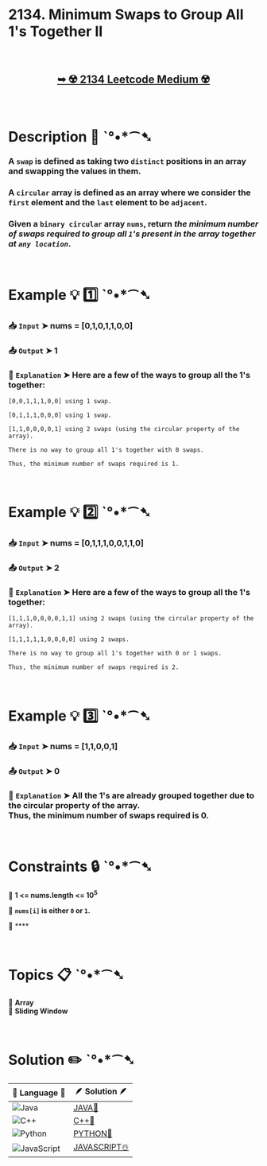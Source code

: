 # 2134. Minimum Swaps to Group All 1's Together II

</br>

<h2 align="center"> 

<a href="https://leetcode.com/problems/minimum-swaps-to-group-all-1s-together-ii/description/?envType=daily-question&envId=2024-08-02"><strong>➥ ☢️ 2134 Leetcode Medium ☢️ </strong></a>
</h2>

</br>

# Description 📜 ˋ°•*⁀➷

### A `swap` is defined as taking two `distinct` positions in an array and swapping the values in them.

### A `circular` array is defined as an array where we consider the `first` element and the `last` element to be `adjacent`.

### Given a `binary circular` array `nums`, return *the minimum number of swaps required to group all `1`'s present in the array together at `any location`*.

</br>

# Example 💡 1️⃣ ˋ°•*⁀➷

  ### 📥 `Input`  ➤ nums = [0,1,0,1,1,0,0]

  ### 📤 `Output`  ➤ 1

  ### 🔦 `Explanation`  ➤  Here are a few of the ways to group all the 1's together:
    [0,0,1,1,1,0,0] using 1 swap.

    [0,1,1,1,0,0,0] using 1 swap.

    [1,1,0,0,0,0,1] using 2 swaps (using the circular property of the array).

    There is no way to group all 1's together with 0 swaps.

    Thus, the minimum number of swaps required is 1.

</br>

# Example 💡 2️⃣ ˋ°•*⁀➷

  ### 📥 `Input` ➤ nums = [0,1,1,1,0,0,1,1,0]

  ### 📤 `Output`  ➤ 2

  ### 🔦 `Explanation` ➤ Here are a few of the ways to group all the 1's together:

    [1,1,1,0,0,0,0,1,1] using 2 swaps (using the circular property of the array).
    
    [1,1,1,1,1,0,0,0,0] using 2 swaps.
    
    There is no way to group all 1's together with 0 or 1 swaps.
    
    Thus, the minimum number of swaps required is 2.


</br>

# Example 💡 3️⃣ ˋ°•*⁀➷

  ### 📥 `Input` ➤  nums = [1,1,0,0,1]

  ### 📤 `Output`  ➤ 0

  ### 🔦 `Explanation`  ➤ All the 1's are already grouped together due to the circular property of the array.</br> Thus, the minimum number of swaps required is 0.

</br>

# Constraints 🔒 ˋ°•*⁀➷

🔹 **1 <= nums.length <= 10<sup>5</sup>** </br>

🔹 **`nums[i]` is either `0` or `1`.** </br>

🔹 **** </br>

</br>

# Topics 📋 ˋ°•*⁀➷

🔸 **Array**  </br>
🔸 **Sliding Window**  </br>


</br>

# Solution ✏️ ˋ°•*⁀➷

| 📒 Language 📒  | 🪶 Solution 🪶 |
| ------------- | ------------- |
|  ![Java](https://img.shields.io/badge/java-%23ED8B00.svg?style=for-the-badge&logo=openjdk&logoColor=white)  | [JAVA🍁](https://github.com/Prakhar-002/LEETCODE/blob/main/%F0%9F%93%9C%20Daily%20Challange%20%F0%9F%92%A1/08%20August%20%F0%9F%8F%B5%EF%B8%8F%202024/02%20-%2008%20-%202024%20---%202134.%20Minimum%20Swaps%20to%20Group%20All%201's%20Together%20II%20%E2%98%83%EF%B8%8F%20%F0%9F%8D%81%20%F0%9F%8D%B0%20%F0%9F%8E%B2/%F0%9F%8D%81JAVA-2134-MinimumSwapsToGroupAll1-sTogether-II.java) |
|  ![C++](https://img.shields.io/badge/c++-%2300599C.svg?style=for-the-badge&logo=c%2B%2B&logoColor=white)  | [C++🎲](https://github.com/Prakhar-002/LEETCODE/blob/main/%F0%9F%93%9C%20Daily%20Challange%20%F0%9F%92%A1/08%20August%20%F0%9F%8F%B5%EF%B8%8F%202024/02%20-%2008%20-%202024%20---%202134.%20Minimum%20Swaps%20to%20Group%20All%201's%20Together%20II%20%E2%98%83%EF%B8%8F%20%F0%9F%8D%81%20%F0%9F%8D%B0%20%F0%9F%8E%B2/%F0%9F%8E%B2CPP-2134-MinimumSwapsToGroupAll1-sTogether-II.cpp)  |
|  ![Python](https://img.shields.io/badge/python-3670A0?style=for-the-badge&logo=python&logoColor=ffdd54)    | [PYTHON🍰](https://github.com/Prakhar-002/LEETCODE/blob/main/%F0%9F%93%9C%20Daily%20Challange%20%F0%9F%92%A1/08%20August%20%F0%9F%8F%B5%EF%B8%8F%202024/02%20-%2008%20-%202024%20---%202134.%20Minimum%20Swaps%20to%20Group%20All%201's%20Together%20II%20%E2%98%83%EF%B8%8F%20%F0%9F%8D%81%20%F0%9F%8D%B0%20%F0%9F%8E%B2/%F0%9F%8D%B0PYTHON-2134-MinimumSwapsToGroupAll1-sTogether-II.py) |
| ![JavaScript](https://img.shields.io/badge/javascript-%23323330.svg?style=for-the-badge&logo=javascript&logoColor=%23F7DF1E)   | [JAVASCRIPT☃️](https://github.com/Prakhar-002/LEETCODE/blob/main/%F0%9F%93%9C%20Daily%20Challange%20%F0%9F%92%A1/08%20August%20%F0%9F%8F%B5%EF%B8%8F%202024/02%20-%2008%20-%202024%20---%202134.%20Minimum%20Swaps%20to%20Group%20All%201's%20Together%20II%20%E2%98%83%EF%B8%8F%20%F0%9F%8D%81%20%F0%9F%8D%B0%20%F0%9F%8E%B2/%E2%98%83%EF%B8%8FJAVASCRIPT-2134-MinimumSwapsToGroupAll1-sTogether-II.js) |
